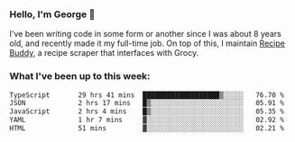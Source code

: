 ### Hello, I'm George 👋

I've been writing code in some form or another since I was about 8 years old, and recently made it my full-time job. On top of this, I maintain [Recipe Buddy](https://github.com/georgegebbett/recipe-buddy), a recipe scraper that interfaces with Grocy.  

<!--
**georgegebbett/georgegebbett** is a ✨ _special_ ✨ repository because its `README.md` (this file) appears on your GitHub profile.

Here are some ideas to get you started:

- 🔭 I’m currently working on ...
- 🌱 I’m currently learning ...
- 👯 I’m looking to collaborate on ...
- 🤔 I’m looking for help with ...
- 💬 Ask me about ...
- 📫 How to reach me: ...
- 😄 Pronouns: ...
- ⚡ Fun fact: ...
-->

### What I've been up to this week:
<!--START_SECTION:waka-->

```txt
TypeScript       29 hrs 41 mins  ███████████████████▒░░░░░   76.70 %
JSON             2 hrs 17 mins   █▒░░░░░░░░░░░░░░░░░░░░░░░   05.91 %
JavaScript       2 hrs 4 mins    █▒░░░░░░░░░░░░░░░░░░░░░░░   05.35 %
YAML             1 hr 7 mins     ▓░░░░░░░░░░░░░░░░░░░░░░░░   02.92 %
HTML             51 mins         ▓░░░░░░░░░░░░░░░░░░░░░░░░   02.21 %
```

<!--END_SECTION:waka-->
